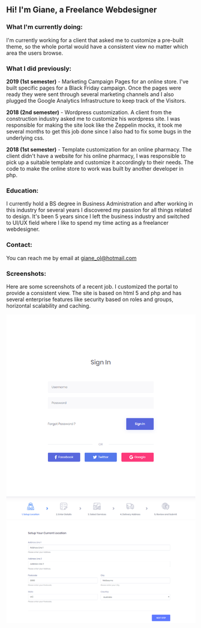 ## Hi! I'm Giane, a Freelance Webdesigner

### What I'm currently doing:

I'm currently working for a client that asked me to customize a pre-built theme, so the whole portal would have a consistent view no matter which area the users browse.

### What I did previously:

**2019 (1st semester)** - Marketing Campaign Pages for an online store. I've built specific pages for a Black Friday campaign. Once the pages were ready they were sent through several marketing channels and I also plugged the Google Analytics Infrastructure to keep track of the Visitors.

**2018 (2nd semester)** - Wordpress customization. A client from the construction industry asked me to customize his wordpress site. I was responsible for making the site look like the Zeppelin mocks, it took me several months to get this job done since I also had to fix some bugs in the underlying css.

**2018 (1st semester)** - Template customization for an online pharmacy. The client didn't have a website for his online pharmacy, I was responsible to pick up a suitable template and customize it accordingly to their needs. The code to make the online store to work was built by another developer in php.

### Education:

I currently hold a BS degree in Business Administration and after working in this industry for several years I discovered my passion for all things related to design. It's been 5 years since I left the business industry and switched to UI/UX field where I like to spend my time acting as a freelancer webdesigner.

### Contact:
 You can reach me by email at giane_ol@hotmail.com


### Screenshots:

Here are some screenshots of a recent job. I customized the portal to provide a consistent view. The site is based on html 5 and php and has several enterprise features like security based on roles and groups, horizontal scalability and caching.

![login](login.png) 
![screenshot1](metro.png)

